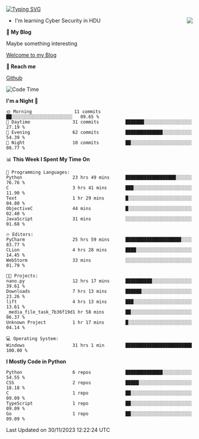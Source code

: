 [![Typing SVG](https://readme-typing-svg.herokuapp.com?font=Fira+Code&pause=1000&random=false&width=450&height=60&lines=Hello+%F0%9F%91%8B%F0%9F%8F%BB;I'm+JBNRZ)](https://git.io/typing-svg)

<a href="#">
  <img align="right" src="https://github-readme-stats.vercel.app/api?username=JBNRZ&show_icons=true&bg_color=15,f2f7fd,E0EAFC" />
</a>

- I'm learning Cyber Security in HDU

 **🌱 My Blog**

Maybe something interesting

[Welcome to my Blog](https://jbnrz.com.cn/)

 **💬 Reach me** 

[Github](https://github.com/JBNRZ)


<!--START_SECTION:waka-->
![Code Time](http://img.shields.io/badge/Code%20Time-141%20hrs%2044%20mins-blue)

**I'm a Night 🦉** 

```text
🌞 Morning                11 commits          ██░░░░░░░░░░░░░░░░░░░░░░░   09.65 % 
🌆 Daytime                31 commits          ███████░░░░░░░░░░░░░░░░░░   27.19 % 
🌃 Evening                62 commits          ██████████████░░░░░░░░░░░   54.39 % 
🌙 Night                  10 commits          ██░░░░░░░░░░░░░░░░░░░░░░░   08.77 % 
```


📊 **This Week I Spent My Time On** 

```text
💬 Programming Languages: 
Python                   23 hrs 49 mins      ███████████████████░░░░░░   76.76 % 
C                        3 hrs 41 mins       ███░░░░░░░░░░░░░░░░░░░░░░   11.90 % 
Text                     1 hr 29 mins        █░░░░░░░░░░░░░░░░░░░░░░░░   04.80 % 
ObjectiveC               44 mins             █░░░░░░░░░░░░░░░░░░░░░░░░   02.40 % 
JavaScript               31 mins             ░░░░░░░░░░░░░░░░░░░░░░░░░   01.68 % 

🔥 Editors: 
PyCharm                  25 hrs 59 mins      █████████████████████░░░░   83.77 % 
CLion                    4 hrs 28 mins       ████░░░░░░░░░░░░░░░░░░░░░   14.45 % 
WebStorm                 33 mins             ░░░░░░░░░░░░░░░░░░░░░░░░░   01.79 % 

🐱‍💻 Projects: 
nano.py                  12 hrs 17 mins      ██████████░░░░░░░░░░░░░░░   39.61 % 
Downloads                7 hrs 13 mins       ██████░░░░░░░░░░░░░░░░░░░   23.26 % 
lift                     4 hrs 13 mins       ███░░░░░░░░░░░░░░░░░░░░░░   13.61 % 
_media_file_task_7b36f19d1 hr 58 mins        ██░░░░░░░░░░░░░░░░░░░░░░░   06.37 % 
Unknown Project          1 hr 17 mins        █░░░░░░░░░░░░░░░░░░░░░░░░   04.14 % 

💻 Operating System: 
Windows                  31 hrs 1 min        █████████████████████████   100.00 % 
```

**I Mostly Code in Python** 

```text
Python                   6 repos             ██████████████░░░░░░░░░░░   54.55 % 
CSS                      2 repos             █████░░░░░░░░░░░░░░░░░░░░   18.18 % 
C                        1 repo              ██░░░░░░░░░░░░░░░░░░░░░░░   09.09 % 
TypeScript               1 repo              ██░░░░░░░░░░░░░░░░░░░░░░░   09.09 % 
Go                       1 repo              ██░░░░░░░░░░░░░░░░░░░░░░░   09.09 % 
```




 Last Updated on 30/11/2023 12:22:24 UTC
<!--END_SECTION:waka-->
